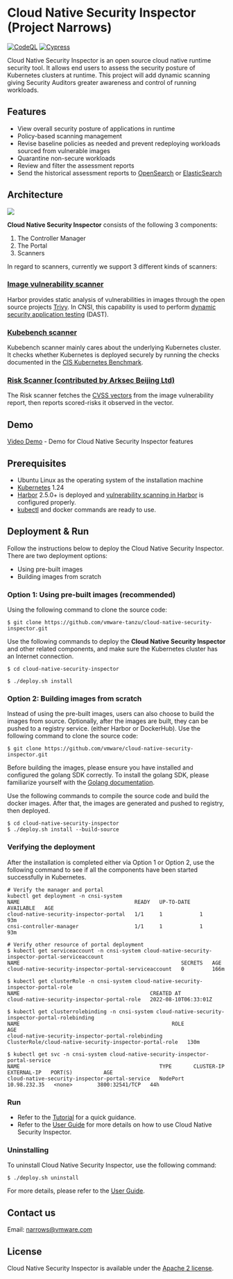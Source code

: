 # Cloud Native Security Inspector (Project Narrows)
[![CodeQL](https://github.com/vmware-tanzu/cloud-native-security-inspector/actions/workflows/codeql.yml/badge.svg)](https://github.com/vmware-tanzu/cloud-native-security-inspector/actions/workflows/codeql.yml)
[![Cypress](https://github.com/vmware-tanzu/cloud-native-security-inspector/actions/workflows/cypress.yml/badge.svg)](https://github.com/vmware-tanzu/cloud-native-security-inspector/actions/workflows/cypress.yml)


Cloud Native Security Inspector is an open source cloud native runtime security tool. It allows end users to assess
the security posture of Kubernetes clusters at runtime. This project will add dynamic scanning giving Security Auditors
greater awareness and control of running workloads.

## Features 
- View overall security posture of applications in runtime  
- Policy-based scanning management
- Revise baseline policies as needed and prevent redeploying workloads sourced from vulnerable images 
- Quarantine non-secure workloads 
- Review and filter the assessment reports
- Send the historical assessment reports to [OpenSearch](https://opensearch.org/) or [ElasticSearch](https://www.elastic.co/elasticsearch/)

## Architecture
  <img src="./docs/pictures/architecture.png">  

**Cloud Native Security Inspector** consists of the following 3 components:
1. The Controller Manager
2. The Portal
3. Scanners

In regard to scanners, currently we support 3 different kinds of scanners:
### [Image vulnerability scanner](https://goharbor.io/docs/main/administration/vulnerability-scanning/)
Harbor provides static analysis of vulnerabilities in images through the open source projects [Trivy](https://github.com/aquasecurity/trivy).
In CNSI, this capability is used to perform [dynamic security application testing](https://www.gartner.com/en/information-technology/glossary/dynamic-application-security-testing-dast) (DAST).

### [Kubebench scanner](https://github.com/aquasecurity/kube-bench)
Kubebench scanner mainly cares about the underlying Kubernetes cluster. 
It checks whether Kubernetes is deployed securely by running the checks documented in the [CIS Kubernetes Benchmark](https://www.cisecurity.org/benchmark/kubernetes/).

### [Risk Scanner (contributed by Arksec Beijing Ltd)](https://arksec.cn/)
The Risk scanner fetches the [CVSS vectors](https://qualysguard.qg2.apps.qualys.com/qwebhelp/fo_portal/setup/cvss_vector_strings.htm)
from the image vulnerability report, then reports scored-risks it observed in the vector.

## Demo
[Video Demo](https://youtu.be/IMxU0UWo-DU) - Demo for Cloud Native Security Inspector features

## Prerequisites
- Ubuntu Linux as the operating system of the installation machine
- [Kubernetes](https://kubernetes.io/) 1.24
- [Harbor](https://goharbor.io/) 2.5.0+ is deployed and [vulnerability scanning in Harbor](https://goharbor.io/docs/main/administration/vulnerability-scanning/) is configured properly.
- [kubectl](https://kubernetes.io/docs/reference/kubectl/) and docker commands are ready to use.

## Deployment & Run
Follow the instructions below to deploy the Cloud Native Security Inspector.
There are two deployment options:
- Using pre-built images
- Building images from scratch  

### Option 1: Using pre-built images (recommended)
Using the following command to clone the source code:
```shell
$ git clone https://github.com/vmware-tanzu/cloud-native-security-inspector.git
```
Use the following commands to deploy the **Cloud Native Security Inspector** and other related components, and make sure the Kubernetes cluster has an Internet connection.

```shell
$ cd cloud-native-security-inspector

$ ./deploy.sh install
```


### Option 2: Building images from scratch
Instead of using the pre-built images, users can also choose to build the images from source. Optionally, after the images are built, they can be pushed to a registry service. (either Harbor or DockerHub). Use the following command to clone the source code:
```shell
$ git clone https://github.com/vmware/cloud-native-security-inspector.git
```
Before building the images, please ensure you have installed and configured the golang SDK correctly. To install the golang SDK, please familiarize yourself with the [Golang documentation](https://go.dev/doc/install). 

Use the following commands to compile the source code and build the docker images. After that, the images are generated and pushed to registry, then deployed. 
```shell
$ cd cloud-native-security-inspector
$ ./deploy.sh install --build-source
```

### Verifying the deployment
After the installation is completed either via Option 1 or Option 2, use the following command to see if all the components have been started successfully in Kubernetes.

```shell
# Verify the manager and portal
kubectl get deployment -n cnsi-system
NAME                                     READY   UP-TO-DATE   AVAILABLE   AGE
cloud-native-security-inspector-portal   1/1     1            1           93m
cnsi-controller-manager                  1/1     1            1           93m

# Verify other resource of portal deployment
$ kubectl get serviceaccount -n cnsi-system cloud-native-security-inspector-portal-serviceaccount
NAME                                                    SECRETS   AGE
cloud-native-security-inspector-portal-serviceaccount   0         166m

$ kubectl get clusterRole -n cnsi-system cloud-native-security-inspector-portal-role
NAME                                          CREATED AT
cloud-native-security-inspector-portal-role   2022-08-10T06:33:01Z

$ kubectl get clusterrolebinding -n cnsi-system cloud-native-security-inspector-portal-rolebinding
NAME                                                 ROLE                                                      AGE
cloud-native-security-inspector-portal-rolebinding   ClusterRole/cloud-native-security-inspector-portal-role   130m

$ kubectl get svc -n cnsi-system cloud-native-security-inspector-portal-service
NAME                                             TYPE       CLUSTER-IP     EXTERNAL-IP   PORT(S)          AGE
cloud-native-security-inspector-portal-service   NodePort   10.98.232.35   <none>        3800:32541/TCP   44h
```

### Run
- Refer to the [Tutorial](docs/TUTORIAL.md) for a quick guidance.
- Refer to the [User Guide](docs/USER-GUIDE.md) for more details on how to use Cloud Native Security Inspector.

### Uninstalling
To uninstall Cloud Native Security Inspector, use the following command:
```shell
$ ./deploy.sh uninstall 
```
For more details, please refer to the [User Guide](docs/USER-GUIDE.md).

## Contact us
Email: narrows@vmware.com  


## License
Cloud Native Security Inspector is available under the [Apache 2 license](LICENSE).
